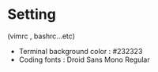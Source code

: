 # Setting
(vimrc  , bashrc...etc)
* Terminal background color : #232323
* Coding fonts : Droid Sans Mono Regular
